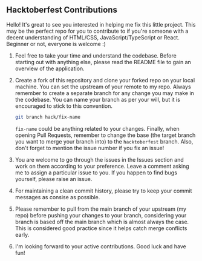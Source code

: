 ## Hacktoberfest Contributions

Hello! It's great to see you interested in helping me fix this little project. This may be the perfect repo for you to contribute to if you're someone with a decent understanding of HTML/CSS, JavaScript/TypeScript or React. Beginner or not, everyone is welcome :)

1. Feel free to take your time and understand the codebase. Before starting out with anything else, please read the README file to gain an overview of the application.

2. Create a fork of this repository and clone your forked repo on your local machine. You can set the upstream of your remote to my repo. Always remember to create a separate branch for any change you may make in the codebase. You can name your branch as per your will, but it is encouraged to stick to this convention.

   ```bash
   git branch hack/fix-name
   ```

   `fix-name` could be anything related to your changes. Finally, when opening Pull Requests, remember to change the base (the target branch you want to merge your branch into) to the `hacktoberfest` branch. Also, don't forget to mention the issue number if you fix an issue!

3. You are welcome to go through the issues in the Issues section and work on them according to your preference. Leave a comment asking me to assign a particular issue to you. If you happen to find bugs yourself, please raise an issue.

4. For maintaining a clean commit history, please try to keep your commit messages as consise as possible.

5. Please remember to pull from the main branch of your upstream (my repo) before pushing your changes to your branch, considering your branch is based off the main branch which is almost always the case. This is considered good practice since it helps catch merge conflicts early.

6. I'm looking forward to your active contributions. Good luck and have fun!
